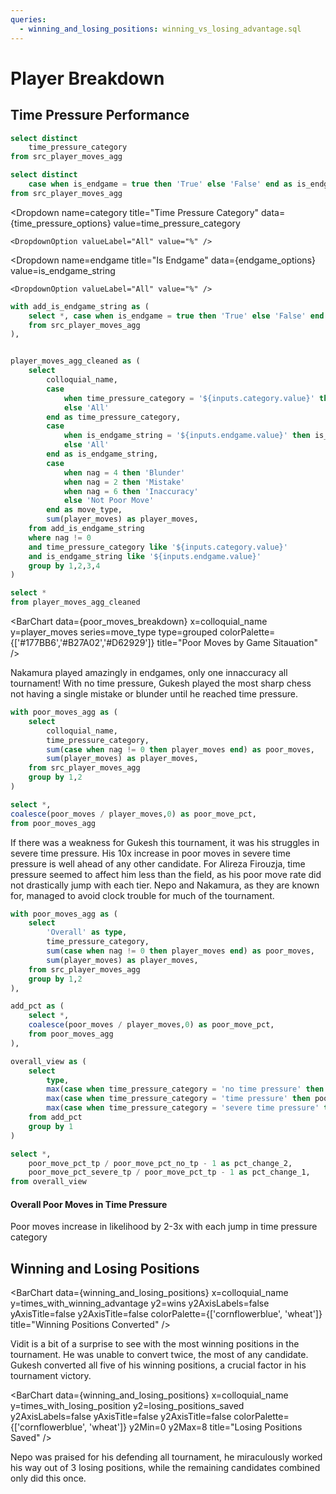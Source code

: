 ```yaml
---
queries:
  - winning_and_losing_positions: winning_vs_losing_advantage.sql 
---
```



# Player Breakdown

## Time Pressure Performance

```sql time_pressure_options
select distinct
    time_pressure_category
from src_player_moves_agg
```

```sql endgame_options
select distinct
    case when is_endgame = true then 'True' else 'False' end as is_endgame_string
from src_player_moves_agg
```

<Dropdown
    name=category
    title="Time Pressure Category"
    data={time_pressure_options}
    value=time_pressure_category
>
    <DropdownOption valueLabel="All" value="%" />
</Dropdown>

<Dropdown
    name=endgame
    title="Is Endgame"
    data={endgame_options}
    value=is_endgame_string
>
    <DropdownOption valueLabel="All" value="%" />
</Dropdown>

```sql poor_moves_breakdown
with add_is_endgame_string as (
    select *, case when is_endgame = true then 'True' else 'False' end as is_endgame_string 
    from src_player_moves_agg
),


player_moves_agg_cleaned as (
    select 
        colloquial_name,
        case 
            when time_pressure_category = '${inputs.category.value}' then time_pressure_category
            else 'All'
        end as time_pressure_category,
        case 
            when is_endgame_string = '${inputs.endgame.value}' then is_endgame_string
            else 'All'
        end as is_endgame_string,
        case 
            when nag = 4 then 'Blunder'
            when nag = 2 then 'Mistake'
            when nag = 6 then 'Inaccuracy'
            else 'Not Poor Move'
        end as move_type,
        sum(player_moves) as player_moves,
    from add_is_endgame_string
    where nag != 0
    and time_pressure_category like '${inputs.category.value}' 
    and is_endgame_string like '${inputs.endgame.value}' 
    group by 1,2,3,4
)

select *
from player_moves_agg_cleaned
```

<BarChart
    data={poor_moves_breakdown}
    x=colloquial_name
    y=player_moves
    series=move_type 
    type=grouped
    colorPalette={['#177BB6','#B27A02','#D62929']}
    title="Poor Moves by Game Sitauation"
/>

Nakamura played amazingly in endgames, only one innaccuracy all tournament! With no time pressure, Gukesh played the most sharp chess not having a single mistake or blunder until he reached time pressure.

```sql poor_moves_time_pressure
with poor_moves_agg as (
    select 
        colloquial_name,
        time_pressure_category,
        sum(case when nag != 0 then player_moves end) as poor_moves,
        sum(player_moves) as player_moves,
    from src_player_moves_agg
    group by 1,2
)

select *,
coalesce(poor_moves / player_moves,0) as poor_move_pct,
from poor_moves_agg
```

<BarChart 
    data={poor_moves_time_pressure} 
    x=colloquial_name
    y=poor_move_pct
    series=time_pressure_category
    type=grouped
    title="Poor Move % by Time Pressure Category"
/>

If there was a weakness for Gukesh this tournament, it was his struggles in severe time pressure. His 10x increase in poor moves in severe time pressure is well ahead of any other candidate. For Alireza Firouzja, time pressure seemed to affect him less than the field, as his poor move rate did not drastically jump with each tier. Nepo and Nakamura, as they are known for, managed to avoid clock trouble for much of the tournament.

```sql overall_poor_moves
with poor_moves_agg as (
    select 
        'Overall' as type,
        time_pressure_category,
        sum(case when nag != 0 then player_moves end) as poor_moves,
        sum(player_moves) as player_moves,
    from src_player_moves_agg
    group by 1,2
),

add_pct as (
    select *,
    coalesce(poor_moves / player_moves,0) as poor_move_pct,
    from poor_moves_agg
),

overall_view as (
    select
        type,
        max(case when time_pressure_category = 'no time pressure' then poor_move_pct end) as poor_move_pct_no_tp,
        max(case when time_pressure_category = 'time pressure' then poor_move_pct end) as poor_move_pct_tp,
        max(case when time_pressure_category = 'severe time pressure' then poor_move_pct end) as poor_move_pct_severe_tp
    from add_pct
    group by 1 
)

select *, 
    poor_move_pct_tp / poor_move_pct_no_tp - 1 as pct_change_2,
    poor_move_pct_severe_tp / poor_move_pct_tp - 1 as pct_change_1,
from overall_view
```

#### Overall Poor Moves in Time Pressure

<BigValue 
  data={overall_poor_moves}
  value=poor_move_pct_no_tp
  title="Poor Moves No Time Pressure"
  fmt=#,##0.0%
/>

<BigValue 
  data={overall_poor_moves}
  value=poor_move_pct_tp
  title="Poor Moves Time Pressure"
  fmt=#,##0.0%
  comparison=pct_change_1
  downIsGood=true
  comparisonTitle="from prior category"
  comparisonFmt=#,##0%
/>

<BigValue 
  data={overall_poor_moves}
  value=poor_move_pct_severe_tp
  title="Poor Moves Severe Time Pressure"
  fmt=#,##0.0%
  comparison=pct_change_2
  downIsGood=true
  comparisonTitle="from prior category"
  comparisonFmt=#,##0%
/>

Poor moves increase in likelihood by 2-3x with each jump in time pressure category

## Winning and Losing Positions


<BarChart
  data={winning_and_losing_positions}
  x=colloquial_name
  y=times_with_winning_advantage
  y2=wins
  y2AxisLabels=false
  yAxisTitle=false
  y2AxisTitle=false
  colorPalette={['cornflowerblue', 'wheat']}
  title="Winning Positions Converted"
/>

Vidit is a bit of a surprise to see with the most winning positions in the tournament. He was unable to convert twice, the most of any candidate. Gukesh converted all five of his winning positions, a crucial factor in his tournament victory.

<BarChart
  data={winning_and_losing_positions}
  x=colloquial_name
  y=times_with_losing_position
  y2=losing_positions_saved
  y2AxisLabels=false
  yAxisTitle=false
  y2AxisTitle=false
  colorPalette={['cornflowerblue', 'wheat']}
  y2Min=0
  y2Max=8
  title="Losing Positions Saved"
/>

Nepo was praised for his defending all tournament, he miraculously worked his way out of 3 losing positions, while the remaining candidates combined only did this once.
